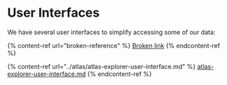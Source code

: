 # User Interfaces

We have several user interfaces to simplify accessing some of our data: &#x20;

{% content-ref url="broken-reference" %}
[Broken link](broken-reference)
{% endcontent-ref %}

{% content-ref url="../atlas/atlas-explorer-user-interface.md" %}
[atlas-explorer-user-interface.md](../atlas/atlas-explorer-user-interface.md)
{% endcontent-ref %}


